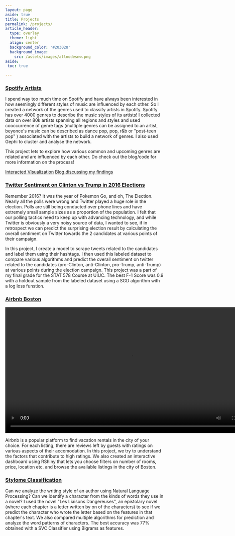 ```yaml
---
layout: page
aside: true
title: Projects
permalink: /projects/
article_header:
  type: overlay
  theme: light
  align: center
  background_color: '#203028'
  background_image:
    src: /assets/images/allnodesnw.png
aside:
 toc: true

---
```


### [Spotify Artists](https://github.com/manasahariharan/Genres-Network)


I spend way too much time on Spotify and have always been interested in how seemingly different styles of music are influenced by each other. So I created a network of the genres used to classify artists in Spotify. Spotify has over 4000 genres to describe the music styles of its artists! I collected data on over 80k artists spanning all regions and styles and used cooccurrence of genre tags (multiple genres can be assigned to an artist, beyonce's music can be described as dance pop, pop, r&b or "post-teen pop" ) associated with the artists to build a network of genres. I also used Gephi to cluster and analyse the network. 

This project lets to explore how various common and upcoming genres are related and are influenced by each other. Do check out the blog/code for more information on the process!

[Interacted Visualization](https://manasahariharan.github.io/Spotify-Artists-Network/) 
[Blog discussing my findings](https://medium.com/analytics-vidhya/what-kind-of-music-do-you-listen-to-exploring-the-network-of-spotifys-genres-56d188201a07) 



### [Twitter Sentiment on Clinton vs Trump in 2016 Elections](https://github.com/manasahariharan/Twitter-Sentiment-on-2016-Election-Candidates)

Remember 2016? It was the year of Pokemon Go, and oh, The Election. Nearly all the polls were wrong and Twitter played a huge role in the election. Polls are still being conducted over phone lines and have extremely small sample sizes as a proportion of the population. I felt that our polling tactics need to keep up with advancing technology, and while Twitter is obviously a very noisy source of data, I wanted to see, if in retrospect we can predict the surprising election result by calculating the overall sentiment on Twitter towards the 2 candidates at various points of their campaign. 

In this project, I create a model to scrape tweets related to the candidates and label them using their hashtags. I then used this labeled dataset to compare various algorithms and predict the overall sentiment on twitter related to the candidates (pro-Clinton, anti-Clinton, pro-Trump, anti-Trump) at various points during the election campaign. This project was a part of my final grade for the STAT 578 Course at UIUC. The best F-1 Score was 0.9 with a holdout sample from the labeled dataset using a SGD algorithm with a log loss funstion.



### [Airbnb Boston](https://github.com/manasahariharan/Airbnb)


<video width="800" height="400" controls><source src="/assets/images/proj_final.mp4" type="video/mp4"></video>

Airbnb is a popular platform to find vacation rentals in the city of your choice. For each listing, there are reviews left by guests with ratings on various aspects of their accomodation. In this project, we try to understand the factors that contribute to high ratings. We also created an interactive dashboard using RShiny that lets you choose filters on number of rooms, price, location etc. and browse the available listings in the city of Boston.  



### [Stylome Classification](https://github.com/manasahariharan/Stylome_Classification)

Can we analyze the writing style of an author using Natural Language Processing? Can we identify a character from the kinds of words they use in a novel? I used the novel "Les Liaisons Dangereuses", an epistolary novel (where each chapter is a letter written by on of the characters) to see if we predict the character who wrote the letter based on the features in that chapter's text. We also compared multiple algorithms for prediction and analyze the word patterns of characters.  The best accuracy was 77% obtained with a SVC Classifier using Bigrams as features.